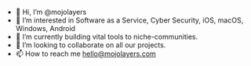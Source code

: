 - 👋 Hi, I’m @mojolayers
- 👀 I’m interested in Software as a Service, Cyber Security, iOS, macOS, Windows, Android
- 🌱 I’m currently building vital tools to niche-communities.
- 💞️ I’m looking to collaborate on all our projects.
- 📫 How to reach me hello@mojolayers.com

<!---
mojolayers/mojolayers is a ✨ special ✨ repository because its `README.md` (this file) appears on your GitHub profile.
You can click the Preview link to take a look at your changes.
--->
